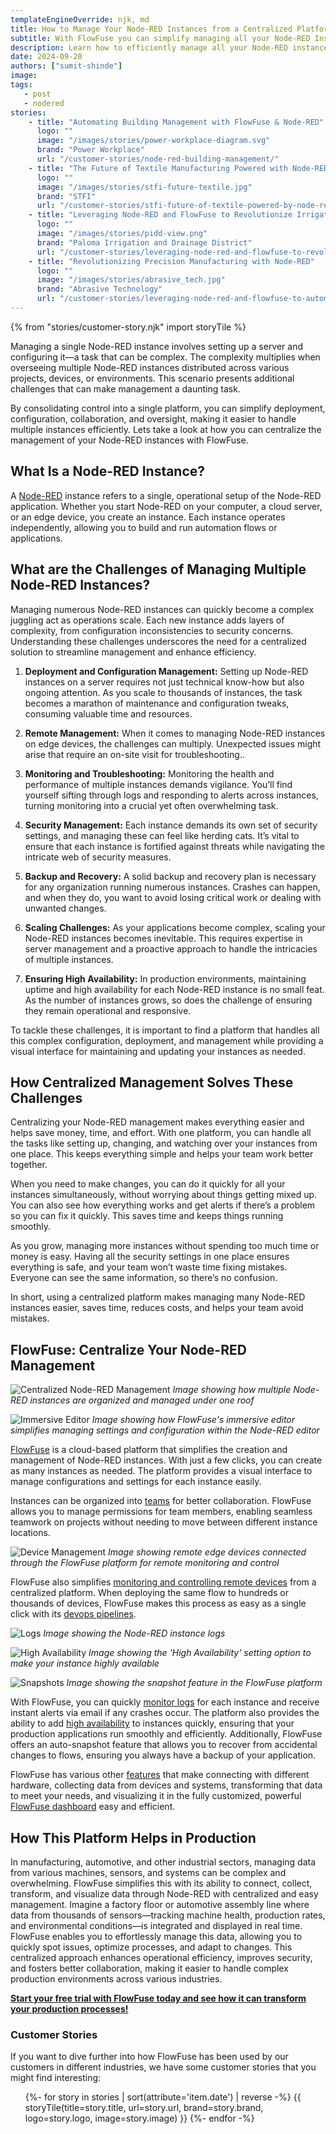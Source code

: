 ```yaml
---
templateEngineOverride: njk, md
title: How to Manage Your Node-RED Instances from a Centralized Platform
subtitle: With FlowFuse you can simplify managing all your Node-RED Instances
description: Learn how to efficiently manage all your Node-RED instances from a single location with FlowFuse to streamline operations.
date: 2024-09-20
authors: ["sumit-shinde"]
image: 
tags:
   - post
   - nodered
stories:
    - title: "Automating Building Management with FlowFuse & Node-RED"
      logo: ""
      image: "/images/stories/power-workplace-diagram.svg"
      brand: "Power Workplace"
      url: "/customer-stories/node-red-building-management/"
    - title: "The Future of Textile Manufacturing Powered with Node-RED"
      logo: ""
      image: "/images/stories/stfi-future-textile.jpg"
      brand: "STFI"
      url: "/customer-stories/stfi-future-of-textile-powered-by-node-red/"
    - title: "Leveraging Node-RED and FlowFuse to Revolutionize Irrigation"
      logo: ""
      image: "/images/stories/pidd-view.png"
      brand: "Paloma Irrigation and Drainage District"
      url: "/customer-stories/leveraging-node-red-and-flowfuse-to-revolutionize-irrigation"
    - title: "Revolutionizing Precision Manufacturing with Node-RED"
      logo: ""
      image: "/images/stories/abrasive_tech.jpg"
      brand: "Abrasive Technology"
      url: "/customer-stories/leveraging-node-red-and-flowfuse-to-automate-precision-manufacturing"
---
```

{% from "stories/customer-story.njk" import storyTile %}

Managing a single Node-RED instance involves setting up a server and configuring it—a task that can be complex. The complexity multiplies when overseeing multiple Node-RED instances distributed across various projects, devices, or environments. This scenario presents additional challenges that can make management a daunting task.

By consolidating control into a single platform, you can simplify deployment, configuration, collaboration, and oversight, making it easier to handle multiple instances efficiently. Lets take a look at how you can centralize the management of your Node-RED instances with FlowFuse. 

## What Is a Node-RED Instance?

A [Node-RED](/node-red/) instance refers to a single, operational setup of the Node-RED application. Whether you start Node-RED on your computer, a cloud server, or an edge device, you create an instance. Each instance operates independently, allowing you to build and run automation flows or applications.

## What are the Challenges of Managing Multiple Node-RED Instances?

Managing numerous Node-RED instances can quickly become a complex juggling act as operations scale. Each new instance adds layers of complexity, from configuration inconsistencies to security concerns. Understanding these challenges underscores the need for a centralized solution to streamline management and enhance efficiency.

1. **Deployment and Configuration Management:** Setting up Node-RED instances on a server requires not just technical know-how but also ongoing attention. As you scale to thousands of instances, the task becomes a marathon of maintenance and configuration tweaks, consuming valuable time and resources.

2. **Remote Management:** When it comes to managing Node-RED instances on edge devices, the challenges can multiply. Unexpected issues might arise that require an on-site visit for troubleshooting..

3. **Monitoring and Troubleshooting:** Monitoring the health and performance of multiple instances demands vigilance. You’ll find yourself sifting through logs and responding to alerts across instances, turning monitoring into a crucial yet often overwhelming task.

4. **Security Management:** Each instance demands its own set of security settings, and managing these can feel like herding cats. It’s vital to ensure that each instance is fortified against threats while navigating the intricate web of security measures.

5. **Backup and Recovery:** A solid backup and recovery plan is necessary for any organization running numerous instances. Crashes can happen, and when they do, you want to avoid losing critical work or dealing with unwanted changes.

6. **Scaling Challenges:** As your applications become complex, scaling your Node-RED instances becomes inevitable. This requires expertise in server management and a proactive approach to handle the intricacies of multiple instances.

7. **Ensuring High Availability:** In production environments, maintaining uptime and high availability for each Node-RED instance is no small feat. As the number of instances grows, so does the challenge of ensuring they remain operational and responsive.

To tackle these challenges, it is important to find a platform that handles all this complex configuration, deployment, and management while providing a visual interface for maintaining and updating your instances as needed.

## How Centralized Management Solves These Challenges

Centralizing your Node-RED management makes everything easier and helps save money, time, and effort. With one platform, you can handle all the tasks like setting up, changing, and watching over your instances from one place. This keeps everything simple and helps your team work better together.

When you need to make changes, you can do it quickly for all your instances simultaneously, without worrying about things getting mixed up. You can also see how everything works and get alerts if there’s a problem so you can fix it quickly. This saves time and keeps things running smoothly.

As you grow, managing more instances without spending too much time or money is easy. Having all the security settings in one place ensures everything is safe, and your team won’t waste time fixing mistakes. Everyone can see the same information, so there’s no confusion.

In short, using a centralized platform makes managing many Node-RED instances easier, saves time, reduces costs, and helps your team avoid mistakes.

## FlowFuse: Centralize Your Node-RED Management

![Centralized Node-RED Management](./images/instances.png)
_Image showing how multiple Node-RED instances are organized and managed under one roof_

![Immersive Editor](./images/imersive-editor.png)
_Image showing how FlowFuse's immersive editor simplifies managing settings and configuration within the Node-RED editor_

[FlowFuse](/) is a cloud-based platform that simplifies the creation and management of Node-RED instances. With just a few clicks, you can create as many instances as needed. The platform provides a visual interface to manage configurations and settings for each instance easily. 

Instances can be organized into [teams](/docs/user/team/#teams) for better collaboration. FlowFuse allows you to manage permissions for team members, enabling seamless teamwork on projects without needing to move between different instance locations.

![Device Management](./images/devices.png)
_Image showing remote edge devices connected through the FlowFuse platform for remote monitoring and control_

FlowFuse also simplifies [monitoring and controlling remote devices](/solutions/device-management/) from a centralized platform. When deploying the same flow to hundreds or thousands of devices, FlowFuse makes this process as easy as a single click with its [devops pipelines](/docs/user/devops-pipelines/#devops-pipelines).

![Logs](./images/log.png)
_Image showing the Node-RED instance logs_

![High Availability](./images/high-availablity.png)
_Image showing the 'High Availability' setting option to make your instance highly available_

![Snapshots](./images/snapshots.png)
_Image showing the snapshot feature in the FlowFuse platform_

With FlowFuse, you can quickly [monitor logs](/docs/user/logs/#logs) for each instance and receive instant alerts via email if any crashes occur. The platform also provides the ability to add [high availability](/docs/user/high-availability/) to instances quickly, ensuring that your production applications run smoothly and efficiently. Additionally, FlowFuse offers an auto-snapshot feature that allows you to recover from accidental changes to flows, ensuring you always have a backup of your application.

FlowFuse has various other [features](/product/features/) that make connecting with different hardware, collecting data from devices and systems, transforming that data to meet your needs, and visualizing it in the fully customized, powerful [FlowFuse dashboard](https://dashboard.flowfuse.com/) easy and efficient.

## How This Platform Helps in Production

In manufacturing, automotive, and other industrial sectors, managing data from various machines, sensors, and systems can be complex and overwhelming. FlowFuse simplifies this with its ability to connect, collect, transform, and visualize data through Node-RED with centralized and easy management. Imagine a factory floor or automotive assembly line where data from thousands of sensors—tracking machine health, production rates, and environmental conditions—is integrated and displayed in real time. FlowFuse enables you to effortlessly manage this data, allowing you to quickly spot issues, optimize processes, and adapt to changes. This centralized approach enhances operational efficiency, improves security, and fosters better collaboration, making it easier to handle complex production environments across various industries.

[**Start your free trial with FlowFuse today and see how it can transform your production processes!**](https://app.flowfuse.com/account/create/)

### Customer Stories

If you want to dive further into how FlowFuse has been used by our customers in different industries, we have some customer stories that you might find interesting:

<ul class="grid grid-cols-1 sm:grid-cols-2 gap-4 px-0 list-none">
 {%- for story in stories | sort(attribute='item.date') | reverse -%}
 {{ storyTile(title=story.title, url=story.url, brand=story.brand, logo=story.logo, image=story.image) }}
 {%- endfor -%}
</ul>
